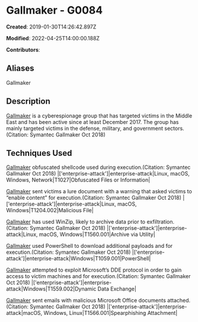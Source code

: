 # Gallmaker - G0084

**Created**: 2019-01-30T14:26:42.897Z

**Modified**: 2022-04-25T14:00:00.188Z

**Contributors**: 

## Aliases

Gallmaker

## Description

[Gallmaker](https://attack.mitre.org/groups/G0084) is a cyberespionage group that has targeted victims in the Middle East and has been active since at least December 2017. The group has mainly targeted victims in the defense, military, and government sectors.(Citation: Symantec Gallmaker Oct 2018)

## Techniques Used


[Gallmaker](https://attack.mitre.org/groups/G0084) obfuscated shellcode used during execution.(Citation: Symantec Gallmaker Oct 2018)
|['enterprise-attack']|enterprise-attack|Linux, macOS, Windows, Network|T1027|Obfuscated Files or Information|


[Gallmaker](https://attack.mitre.org/groups/G0084) sent victims a lure document with a warning that asked victims to “enable content” for execution.(Citation: Symantec Gallmaker Oct 2018)
|['enterprise-attack']|enterprise-attack|Linux, macOS, Windows|T1204.002|Malicious File|


[Gallmaker](https://attack.mitre.org/groups/G0084) has used WinZip, likely to archive data prior to exfiltration.(Citation: Symantec Gallmaker Oct 2018)
|['enterprise-attack']|enterprise-attack|Linux, macOS, Windows|T1560.001|Archive via Utility|


[Gallmaker](https://attack.mitre.org/groups/G0084) used PowerShell to download additional payloads and for execution.(Citation: Symantec Gallmaker Oct 2018)
|['enterprise-attack']|enterprise-attack|Windows|T1059.001|PowerShell|


[Gallmaker](https://attack.mitre.org/groups/G0084) attempted to exploit Microsoft’s DDE protocol in order to gain access to victim machines and for execution.(Citation: Symantec Gallmaker Oct 2018)
|['enterprise-attack']|enterprise-attack|Windows|T1559.002|Dynamic Data Exchange|


[Gallmaker](https://attack.mitre.org/groups/G0084) sent emails with malicious Microsoft Office documents attached.(Citation: Symantec Gallmaker Oct 2018)
|['enterprise-attack']|enterprise-attack|macOS, Windows, Linux|T1566.001|Spearphishing Attachment|

